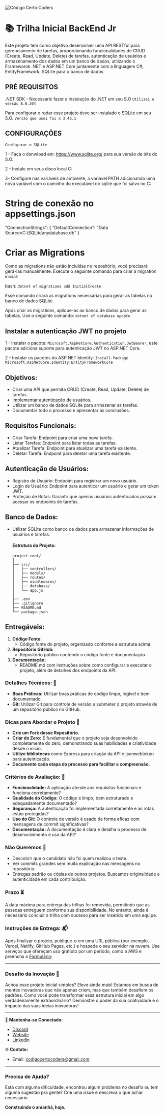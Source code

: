 ![Código Certo Coders](https://utfs.io/f/3b2340e8-5523-4aca-a549-0688fd07450e-j4edu.jfif)

# 📚 Trilha Inicial BackEnd Jr
Este projeto tem como objetivo desenvolver uma API RESTful para gerenciamento de tarefas, proporcionando funcionalidades de CRUD (Create, Read, Update, Delete) de tarefas, autenticação de usuários e armazenamento dos dados em um banco de dados, utilizando o Frameworok .NET e ASP.NET Core juntamente com a linguagem C#, EntityFramework, SQLite para o banco de dados.

## PRÉ REQUISITOS ##

.NET SDK - Necessário fazer a instalação do .NET em seu S.O
``Utilizei e versão 8.0.304``

Para configurar e rodar esse projeto deve ser instalado o SQLite em seu S.O.
``Versão que usei foi a 3.46.1``

## CONFIGURAÇÕES ##

``Configurar o SQLite``

1 - Faça o  donwload em: https://www.sqlite.org/ para sua versão de bits do S.O.

2 - Instale em seus disco local C:

3- Configure nas variáveis de ambiente, a variável PATH adicionando uma nova variável com o caminho do executável do sqlite que foi salvo no C:

# String de conexão no appsettings.json

"ConnectionStrings": {
  "DefaultConnection": "Data Source=C:\\SQLite\\mydatabase.db"
}

# Criar as Migrations

Como as migrations não estão incluídas no repositório, você precisará gerá-las manualmente. Execute o seguinte comando para criar a migration inicial:

   bash: ``dotnet ef migrations add InitialCreate``

Esse comando criará as migrations necessárias para gerar as tabelas no banco de dados SQLite.

Após criar as migrations, aplique-as ao banco de dados para gerar as tabelas. Use o seguinte comando: ``dotnet ef database update``

## Instalar a autenticação JWT no projeto

1 - Instalar o pacote: ``Microsoft.AspNetCore.Authentication.JwtBearer``, este pacote adiciona suporte para autenticação JWT no ASP.NET Core.

2 - Instalar os pacotes do ASP.NET Identity: ``Install-Package Microsoft.AspNetCore.Identity.EntityFrameworkCore``


## Objetivos:
- Criar uma API que permita CRUD (Create, Read, Update, Delete) de tarefas.
- Implementar autenticação de usuários.
- Utilizar um banco de dados SQLite para armazenar as tarefas.
- Documentar todo o processo e apresentar as conclusões.

## Requisitos Funcionais:
- Criar Tarefa: Endpoint para criar uma nova tarefa.
- Listar Tarefas: Endpoint para listar todas as tarefas.
- Atualizar Tarefa: Endpoint para atualizar uma tarefa existente.
- Deletar Tarefa: Endpoint para deletar uma tarefa existente.

## Autenticação de Usuários:
- Registro de Usuário: Endpoint para registrar um novo usuário.
- Login de Usuário: Endpoint para autenticar um usuário e gerar um token JWT.
- Proteção de Rotas: Garantir que apenas usuários autenticados possam acessar os endpoints de tarefas.

## Banco de Dados:
- Utilizar SQLite como banco de dados para armazenar informações de usuários e tarefas.

   #### Estrutura do Projeto:
   ```plaintext
   project-root/
   │
   ├── src/
   │   ├── controllers/
   │   ├── models/
   │   ├── routes/
   │   ├── middlewares/
   │   ├── database/
   │   └── app.js
   │
   ├── .env
   ├── .gitignore
   ├── README.md
   └── package.json
   ```
## Entregáveis:
   1. **Código Fonte:**
      - Código fonte do projeto, organizado conforme a estrutura acima.
   2. **Repositório GitHub:**
      - Repositório público contendo o código fonte e documentação.
   3. **Documentação:**
      - README.md com instruções sobre como configurar e executar o projeto, além de detalhes dos endpoints da API.

### Detalhes Técnicos: 🔧
- **Boas Práticas:** Utilizar boas práticas de código limpo, legível e bem documentado.
- **Git:** Utilizar Git para controle de versão e submeter o projeto através de um repositório público no GitHub.

### Dicas para Abordar o Projeto 🌟
- **Crie um Fork desse Repositório.**
- **Criar do Zero:** É fundamental que o projeto seja desenvolvido completamente do zero, demonstrando suas habilidades e criatividade desde o início.
- **Utilize bibliotecas** como Express para criação da API e jsonwebtoken para autenticação.
- **Documente cada etapa do processo para facilitar a compreensão.**

### Critérios de Avaliação: 📝
- **Funcionalidade:** A aplicação atende aos requisitos funcionais e funciona corretamente?
- **Qualidade do Código:** O código é limpo, bem estruturado e adequadamente documentado?
- **Segurança:** A autenticação foi implementada corretamente e as rotas estão protegidas?
- **Uso do Git:** O controle de versão é usado de forma eficaz com mensagens de commit significativas?
- **Documentação:** A documentação é clara e detalha o processo de desenvolvimento e uso da API?

### Não Queremos 🚫
- Descobrir que o candidato não foi quem realizou o teste.
- Ver commits grandes sem muita explicação nas mensagens no repositório.
- Entregas padrão ou cópias de outros projetos. Buscamos originalidade e autenticidade em cada contribuição.

### Prazo ⏳
A data máxima para entrega das trilhas foi removida, permitindo que as pessoas entreguem conforme sua disponibilidade. No entanto, ainda é necessário concluir a trilha com sucesso para ser inserido em uma equipe.

### Instruções de Entrega: 📬
Após finalizar o projeto, publique-o em uma URL pública (por exemplo, Vercel, Netlify, GitHub Pages, etc.) e hospede o seu servidor na nuvem. Use serviços que ofereçam uso gratiuto por um período, como a AWS e preencha o [Formulário](https://forms.gle/gZViPMTSDV5nidSu6):  

---

### Desafio da Inovação 🚀
Achou esse projeto inicial simples? Eleve ainda mais! Estamos em busca de mentes inovadoras que não apenas criem, mas que também desafiem os padrões. Como você pode transformar essa estrutura inicial em algo verdadeiramente extraordinário? Demonstre o poder da sua criatividade e o impacto das suas ideias inovadoras!

---

🔗 **Mantenha-se Conectado:**
- [Discord](https://discord.gg/wzA9FGZHNv)
- [Website](http://www.codigocertocoders.com.br/)
- [LinkedIn](https://www.linkedin.com/company/codigocerto/)
  
🌐 **Contato:**
- Email: codigocertocoders@gmail.com

---

### Precisa de Ajuda?
Está com alguma dificuldade, encontrou algum problema no desafio ou tem alguma sugestão pra gente? Crie uma issue e descreva o que achar necessário.

**Construindo o amanhã, hoje.**
